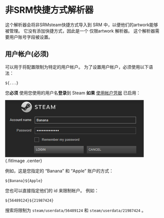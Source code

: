 # 非SRM快捷方式解析器

这个解析器会将非SRMsteam快捷方式导入到 SRM 中，以便他们的artwork能够被管理。 它没有添加快捷方式，因此是一个 仅限artwork 解析器。 这个解析器需要用户账号字段被设置。

## 用户帐户(必须)

可以用于将配置限制为特定的用户帐户。 为了设置用户帐户，必须使用以下语法：

```
${...}
```

您**必须** 使用您使用的用户名**登录**到 Steam **如果** [使用帐户凭据](#what-do-do-use-account-crederals-do) 已启用：

![帐户示例](../../../assets/images/user-account-example.png) {.fitImage .center}

例如，这是您指定的 “Banana” 和 “Apple” 账户的方式：

```
${Banana}${Apple}
```

您也可以直接指定他们的 id 来限制帐户。 例如：

```
${56489124}${21987424}
```

搜索将限制为 `steam/userdata/56489124` 和 `steam/userdata/21987424` 。
